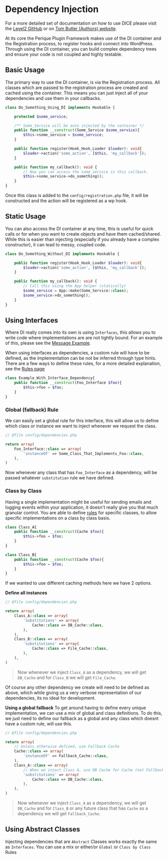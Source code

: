 # Dependency Injection

For a more detailed set of documentation on how to use DICE please visit the [Level2 GitHub](https://github.com/Level-2/Dice/) or on [Tom Butler \(Authors\) website](https://r.je/dice). 

At its core the Perique Plugin Framework makes use of the DI container and the Registration process, to register hooks and connect into WordPress. Through using the DI container, you can build complex dependency trees and ensure your code is not coupled and highly testable.

## Basic Usage

The primary way to use the DI container, is via the Registration process. All classes which are passed to the registration process are created and cached using the container. This means you can just inject all of your dependencies and use them in your callbacks.

```php
class Do_Something_Using_DI implements Hookable {

    protected $some_service;

    /** Some_Service will be auto injected by the container */
    public function __construct(Some_Service $some_service){
        $this->some_service = $some_service;
    }

    public function register(Hook_Hook_Loader $loader): void{
        $loader->action('some_action', [$this, 'my_callback']);
    }

    public function my_callback(): void {
        // Now you can access the some_service in this callback.
        $this->some_service->do_something();
    }
}
```
Once this class is added to the ```config/registration.php``` file, it will be constructed and the action will be registered as a wp hook.

## Static Usage

You can also access the DI container at any time, this is useful for quick calls or for when you want to create objects and have them cached/shared. While this is easier than injecting (especially if you already have a complex constructor), it can lead to messy, coupled code.

```php
class Do_Something_Without_DI implements Hookable {

    public function register(Hook_Hook_Loader $loader): void{
        $loader->action('some_action', [$this, 'my_callback']);
    }

    public function my_callback(): void {
        // Call this using the App helper (statically)
        $some_service = App::make(Some_Service::class);
        $some_service->do_something();
    }
}
```

## Using Interfaces

Where DI really comes into its own is using `Interfaces`, this allows you to write code where implementations are are not tightly bound. For an example of this, please see the [Message Example](examples/message_example).

When using interfaces as dependencies, a custom rule will have to be defined, as the implementation can be not be inferred through type hints. There are a few ways to define these rules, for a more detailed explanation, see the [Rules page](Rules)

```php
class Example_With_Interface_Dependency{
    public function __construct(Foo_Interface $foo){
        $this->foo = $foo;
    }
}
```

### Global (fallback) Rule

We can easily set a global rule for this interface, this will allow us to define which class or instance we want to inject whenever we request the class. 

```php
// @file config/dependencies.php

return array(
    Foo_Interface::class => array(
        'instanceOf' => Some_Class_That_Implements_Foo::class,
    ),
)
```

Now whenever any class that has `Foo_Interface` as a dependency, will be passed whatever `substitution` rule we have defined.

### Class by Class

Having a single implementation might be useful for sending emails and logging events within your application, it doesn't really give you that much granular control. You are able to define [rules](Rules) for specific classes, to allow specific implementations on a class by class basis. 

```php
class Class_A{
    public function __construct(Cache $foo){
        $this->foo = $foo;
    }
}

class Class_B{
    public function __construct(Cache $foo){
        $this->foo = $foo;
    }
}
```
If we wanted to use different caching methods here we have 2 options.

**Define all instances**
```php
// @file config/dependencies.php

return array(
    Class_A::class => array(
        'substitutions' => array(
            Cache::class => DB_Cache::class,
        ),
    ),
    Class_B::class => array(
        'substitutions' => array(
            Cache::class => File_Cache::class,
        ),
    ),
)
```
> Now whenever we inject `Class_A` as a dependency, we will get `DB_Cache` and for `Class_B` we will get `File_Cache`. 
 
Of course any other dependency we create will need to be defined as above, which while giving us a very verbose representation of our dependencies, its no ideal for development.

**Using a global fallback**
To get around having to define every unique implementation, we can use a mix of global and class definitions. To do this, we just need to define our fallback as a global and any class which doesnt have a custom rule, will use this.

```php
// @file config/dependencies.php

return array(
    // Unless otherwise defined, use Fallback Cache
    Cache::class => array(
        'instanceOf' => Fallback_Cache::class,
    ),
    Class_A::class => array(
        // When we inject Class A, use DB Cache for Cache (not Fallback Cache)
        'substitutions' => array(
            Cache::class => DB_Cache::class,
        ),
    ),
)
```
> Now whenever we inject `Class_A` as a dependency, we will get `DB_Cache` and for `Class_B` or any future class that has `Cache` as a dependency we will get `Fallback_Cache`. 

## Using Abstract Classes

Injecting dependencies that are `Abstract` Classes works exactly the same as `Interfaces`. You can use a mix or either/or `Global` or `Class by Class` Rules

